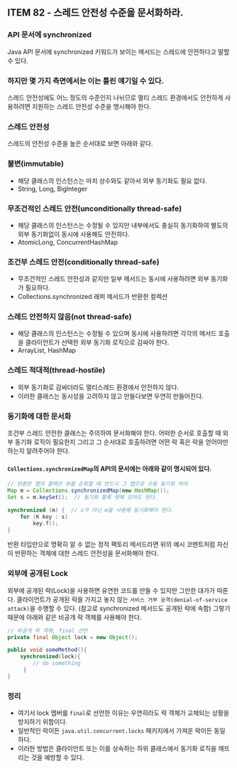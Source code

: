 ## ITEM 82 - 스레드 안전성 수준을 문서화하라.

### API 문서에 synchronized
Java API 문서에 synchronized 키워드가 보이는 메서드는 스레드에 안전하다고 말할 수 있다. 

### 하지만 몇 가지 측면에서는 이는 틀린 얘기일 수 있다. 
스레드 안전성에도 어느 정도의 수준인지 나뉘므로 멀티 스레드 환경에서도 안전하게 사용하려면 지원하는 스레드 안전성 수준을 명시해야 한다.

### 스레드 안전성
스레드의 안전성 수준을 높은 순서대로 보면 아래와 같다.

### 불변(immutable)
- 해당 클래스의 인스턴스는 마치 상수와도 같아서 외부 동기화도 필요 없다.
- String, Long, BigInteger

### 무조건적인 스레드 안전(unconditionally thread-safe)
- 해당 클래스의 인스턴스는 수정될 수 있지만 내부에서도 충실히 동기화하여 별도의 외부 동기화없이 동시에 사용해도 안전하다.
- AtomicLong, ConcurrentHashMap

### 조건부 스레드 안전(conditionally thread-safe)
- 무조건적인 스레드 안전성과 같지만 일부 메서드는 동시에 사용하려면 외부 동기화가 필요하다.
- Collections.synchronized 래퍼 메서드가 반환한 컬렉션

### 스레드 안전하지 않음(not thread-safe)
- 해당 클래스의 인스턴스는 수정될 수 있으며 동시에 사용하려면 각각의 메서드 호출을 클라이언트가 선택한 외부 동기화 로직으로 감싸야 한다.
- ArrayList, HashMap

### 스레드 적대적(thread-hostile)
- 외부 동기화로 감싸더라도 멀티스레드 환경에서 안전하지 않다.
- 이러한 클래스는 동시성을 고려하지 않고 만들다보면 우연히 만들어진다.

### 동기화에 대한 문서화
조건부 스레드 안전한 클래스는 주의하여 문서화해야 한다. 
어떠한 순서로 호출할 때 외부 동기화 로직이 필요한지 그리고 그 순서대로 호출하려면 어떤 락 혹은 락을 얻어야만 하는지 알려주어야 한다.

#### `Collections.synchronizedMap`의 API의 문서에는 아래와 같이 명시되어 있다.
```java
// 반환된 맵의 콜렉션 뷰를 순회할 때 반드시 그 맵으로 수동 동기화 하라
Map m = Collections.synchronizedMap(new HashMap());
Set s = m.keySet();  // 동기화 블록 밖에 있어도 된다.

synchronized (m) {  // s가 아닌 m을 사용해 동기화해야 한다.
    for (K key : s)
        key.f();
}
```
반환 타입만으로 명확히 알 수 없는 정적 팩토리 메서드라면 위의 예시 코멘트처럼 자신이 반환하는 객체에 대한 스레드 안전성을 문서화해야 한다.

### 외부에 공개된 Lock
외부에 공개된 락(Lock)을 사용하면 유연한 코드를 만들 수 있지만 그만한 대가가 따른다. 
클라이언트가 공개된 락을 가지고 놓지 않는 `서비스 거부 공격(denial-of-service attack)`을 수행할 수 있다. 
(참고로 synchronized 메서드도 공개된 락에 속함) 그렇기 때문에 아래와 같은 비공개 락 객체를 사용해야 한다.

```java
// 비공개 락 객체, final 선언
private final Object lock = new Object();

public void someMethod(){
    synchronized(lock){
        // do something
     }
}
```

### 정리
- 여기서 lock 멤버를 `final`로 선언한 이유는 우연히라도 락 객체가 교체되는 상황을 방지하기 위함이다. 
- 일반적인 락이든 `java.util.concurrent.locks` 패키지에서 가져온 락이든 동일하다. 
- 이러한 방법은 클라이언트 또는 이를 상속하는 하위 클래스에서 동기화 로직을 깨뜨리는 것을 예방할 수 있다.
